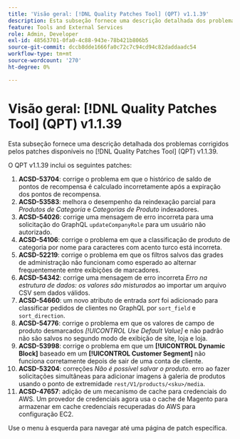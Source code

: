 ```yaml
---
title: 'Visão geral: [!DNL Quality Patches Tool] (QPT) v1.1.39'
description: Esta subseção fornece uma descrição detalhada dos problemas corrigidos pelos patches disponíveis no  [!DNL Quality Patches Tool] (QPT) v1.1.39.
feature: Tools and External Services
role: Admin, Developer
exl-id: 48563701-0fa0-4c88-943e-78b421b806b5
source-git-commit: dccb8dde1666fa0c72c7c94cd94c82daddaadc54
workflow-type: tm+mt
source-wordcount: '270'
ht-degree: 0%

---
```


# Visão geral: [!DNL Quality Patches Tool] (QPT) v1.1.39

Esta subseção fornece uma descrição detalhada dos problemas corrigidos pelos patches disponíveis no [!DNL Quality Patches Tool] (QPT) v1.1.39.

O QPT v1.1.39 inclui os seguintes patches:

1. **ACSD-53704**: corrige o problema em que o histórico de saldo de pontos de recompensa é calculado incorretamente após a expiração dos pontos de recompensa.
1. **ACSD-53583**: melhora o desempenho da reindexação parcial para *Produtos de Categoria* e *Categorias de Produto* indexadores.
1. **ACSD-54026**: corrige uma mensagem de erro incorreta para uma solicitação do GraphQL `updateCompanyRole` para um usuário não autorizado.
1. **ACSD-54106**: corrige o problema em que a classificação de produto de categoria por nome para caracteres com acento turco está incorreta.
1. **ACSD-52219**: corrige o problema em que os filtros salvos das grades de administração não funcionam como esperado ao alternar frequentemente entre exibições de marcadores.
1. **ACSD-54342**: corrige uma mensagem de erro incorreta *Erro na estrutura de dados: os valores são misturados* ao importar um arquivo CSV sem dados válidos.
1. **ACSD-54660**: um novo atributo de entrada *sort* foi adicionado para classificar pedidos de clientes no GraphQL por `sort_field` e `sort_direction`.
1. **ACSD-54776**: corrige o problema em que os valores de campo de produto desmarcados *[!UICONTROL Use Default Value]* e não padrão não são salvos no segundo modo de exibição de site, loja e loja.
1. **ACSD-53998**: corrige o problema em que um **[!UICONTROL Dynamic Block]** baseado em um **[!UICONTROL Customer Segment]** não funciona corretamente depois de sair de uma conta de cliente.
1. **ACSD-53204**: correções *Não é possível salvar o produto.* erro ao fazer solicitações simultâneas para adicionar imagens à galeria de produtos usando o ponto de extremidade `rest/V1/products/<sku>/media`.
1. **ACSD-47657**: adição de um mecanismo de cache para credenciais do AWS. Um provedor de credenciais agora usa o cache de Magento para armazenar em cache credenciais recuperadas do AWS para configuração EC2.

Use o menu à esquerda para navegar até uma página de patch específica.

